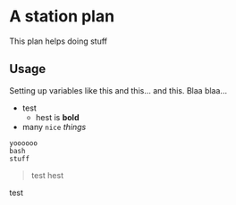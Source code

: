 # A station plan

This plan helps doing stuff

## Usage

Setting up variables like this and this... and this. Blaa blaa...

* test
  * hest is __bold__
* many `nice` _things_

```
yoooooo
bash
stuff
```

> test
> hest

test

